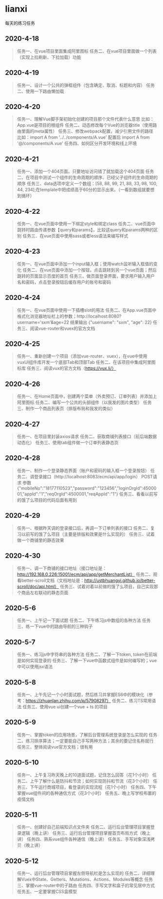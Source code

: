 # lianxi
每天的练习任务


## 2020-4-18
> 任务一、在vue项目里面集成阿里图标
> 任务二、在vue项目里面做一个列表（实现上拉刷新、下拉加载）功能

## 2020-4-19
> 任务一、设计一个公共的弹框组件（包含确定、取消、标题和内容）
> 任务二、使用一下路由懒加载

## 2020-4-20
> 任务一、理解Vue脚手架初始化创建的项目那个文件代表什么意思
比如：App.vue是项目的根组件
> 任务二、动态修改每个Vue的浏览器title（使用路由里面的meta属性）
> 任务三、修改webpack配置，减少引用文件的路径
比如：import A from '../../components/A.vue'  配置后 import A from '@/components/A.vue'
> 任务四、如何区分开发环境和线上环境

## 2020-4-21
> 任务一、添加一个404页面。只要地址访问错了就加载这个404页面
> 任务二、在项目中测试一个组件的生命周期的顺序、已经父子组件的生命周期的顺序
> 任务三、data选项中定义一个数组：[58, 88, 99, 21, 88, 33, 98, 100, 44, 234];在template中把成绩高于60分的显示出来。（一看到数组就要想到循环）

## 2020-4-22
> 任务一、在vue页面中使用一下绑定style和绑定class
> 任务二、vue页面中跳转时路由传递参数【query和params】，比较这query和params两种的区别
> 任务三、在vue页面中使用sass或者less语法来编写样式

## 2020-4-23
> 任务一、在vue页面中添加一个input输入框；使用watch监听输入框值的变化
> 任务二、在vue页面中添加一个按钮，点击跳转到另一个vue页面；然后跳转的页面显示百度的首页
> 任务三、做页面登录界面，要求用户输入用户名和密码，点击登录按钮后缓存用户的账号和密码

## 2020-4-24
> 任务一、在vue页面中使用一下插槽slot的用法
> 任务二、在App.vue页面中格式化浏览器地址栏上的参数；http://localhost:8080?username='sxm'&age=22   结果输出 {"username": "sxm", "age": 22}
> 任务三、阅读vue-router和vuex的官方文档

## 2020-4-25
> 任务一、重新创建一个项目（添加vue-router、vuex），在vue中使用vuxUI组件库开发一个底部Tab和顶部Tab
> 任务二、在该项目中集成阿里图标库
> 任务三、阅读vux的官方文档（https://vux.li/）

## 2020-4-26
> 任务一、在Home页面中，创建两个菜单（外卖预订、订单列表）并添加上阿里图标
> 任务二、编写一个公共的头部组件（以我发的图片类型）
> 任务三、制作一个商品列表页（排版布局和我发的类似）

## 2020-4-27
> 任务一、在项目里封装axios请求
> 任务二、获取商铺列表接口（前后端数据动态化）
> 任务三、使用tab组件做一个订单列表静态页

## 2020-4-28
> 任务一、制作一个登录静态界面（账户和密码的输入框一个登录按钮）
> 任务二、调登录接口（http://localhost:8083/ecm/api/app/login） POST请求  参数{"mobileNo":"18177110523","password":"123456","loginOrgId":4500001,"appId":"1","reqOrgId":4500001,"reqAppId":"1"}
> 任务三、看看以前写的饿了么项目的代码后面有用到

## 2020-4-29
> 任务一、根据昨天调的登录接口后，再调一下订单列表的接口
> 任务二、复习以前写的饿了么项目（主要是排版和效果是什么实现的）
> 任务三、试着做一个商铺里的静态效果

## 2020-4-30
> 任务一、调一下商铺的接口地址（接口地址是：http://192.168.0.226:15001/ecm/api/app/getMerchantList）
> 任务二、观看better-scroll文档（文档地址是：http://ustbhuangyi.github.io/better-scroll/doc/api.html）
> 任务三、试着对着以前做的饿了么项目，自己实现那个商品左右联动的静态页面

## 2020-5-6
> 任务一、上午记一下面试题
> 任务二、下午练习js中数组的各种方法
> 任务三、练一下vue中的路由导航的三种钩子

## 2020-5-7
> 任务一、练习js中字符串的各种方法
> 任务二、了解一下token, token在前端是如何实现登录的
> 任务三、了解一下vue中函数式组件是如何编写的；vue中可以使用jsx语法

## 2020-5-8
> 任务一、上午先记一个小时面试题，然后练习并掌握ES6中的模块化（参考：https://zhuanlan.zhihu.com/p/57908297）
> 任务二、练习TS常用语法
> 任务三、使用vue ui创建一个vue + ts 的项目

## 2020-5-9
> 任务一、掌握token的应用场景，了解后台管理系统登录是怎么实现的
> 任务二、练习排序算法；一定要能自己手写两种方法；其余的要记住名称就行
> 任务三、整体阅读vue官方文档；很有用

## 2020-5-10
> 任务一、上午复习昨天晚上的10道面试题，记住怎么回答（花1个小时）
> 任务二、上午了解什么是防抖和节流；如何实现防抖和节流（花3个小时）
> 任务三、下午运行商城项目，看登录的实现流程（花1个小时）
> 任务四、下午掌握vue组件间的各种通信方式（花3个小时）
> 任务五、晚上写学校布置的疫情文档

## 2020-5-11
> 任务一、创建好自己前端知识点文件夹
> 任务二、运行后台管理项目掌握登录逻辑（晚上讲）
> 任务三、运行后台管理项目掌握首页布局方式（晚上讲）
> 任务四、熟系vue组件各种通信（晚上讲）
> 任务五、手写对象深浅拷贝（晚上讲）

## 2020-5-12
> 任务一、运行后台管理项目掌握左侧导航栏是怎么实现的
> 任务二、详细理解Vuex中State、Getters、Mutations、Actions、Modules等概念
> 任务三、掌握vue-router中的子路由
> 任务四、手写文字和盒子的常见居中方式
> 任务五、一定要掌握CSS盒模型